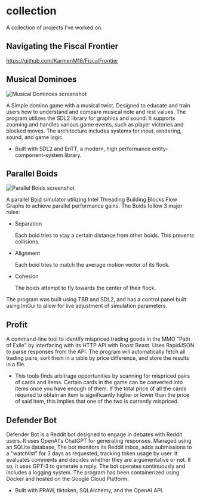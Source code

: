 # collection
A collection of projects I've worked on.

## Navigating the Fiscal Frontier
https://github.com/KarmenM18/FiscalFrontier

## Musical Dominoes

![Musical Dominoes screenshot](https://github.com/Franckltung/collection/assets/58312008/24e4d9f3-da0d-4c8a-b4b8-8631ef019695)

A Simple domino game with a musical twist. Designed to educate and train users how to understand and compare musical note and rest values. The program utilizes the SDL2 library for graphics and sound. It supports zooming and handles various game events, such as player victories and blocked moves. The architecture includes systems for input, rendering, sound, and game logic.
- Built with SDL2 and EnTT, a modern, high performance entity-component-system library.

## Parallel Boids
![Parallel Boids screenshot](https://github.com/Franckltung/collection/assets/58312008/5f6996ab-286c-4baa-b6af-7636437e0424)

A parallel [Boid](https://en.wikipedia.org/wiki/Boids) simulator utilizing Intel Threading Building Blocks Flow Graphs to achieve parallel performance gains. The Boids follow 3 major rules:
- Separation
  
  Each boid tries to stay a certain distance from other boids. This prevents collisions.
- Alignment
  
  Each boid tries to match the average motion vector of its flock.
- Cohesion
  
  The boids attempt to fly towards the center of their flock.

The program was built using TBB and SDL2, and has a control panel built using ImGui to allow for live adjustment of simulation parameters.

## Profit

A command-line tool to identify mispriced trading goods in the MMO "Path of Exile" by interfacing with its HTTP API with Boost Beast. Uses RapidJSON to parse responses from the API. The program will automatically fetch all trading pairs, sort them in a table by price difference, and store the results in a file.

- This tools finds arbitrage opportunities by scanning for mispriced pairs of cards and items. Certain cards in the game can be converted into items once you have enough of them. If the total price of all the cards required to obtain an item is significantly higher or lower than the price of said item, this implies that one of the two is currently mispriced.

## Defender Bot

Defender Bot is a Reddit bot designed to engage in debates with Reddit users. It uses OpenAI's ChatGPT for generating responses. Managed using an SQLite database, The bot monitors its Reddit inbox, adds submissions to a "watchlist" for 3 days as requested, tracking token usage by user. It evaluates comments and decides whether they are argumentative or not. If so, it uses GPT-3 to generate a reply. The bot operates continuously and includes a logging system. The program has been containerized using Docker and hosted on the Google Cloud Platform.

- Built with PRAW, tiktoken, SQLAlchemy, and the OpenAI API.
